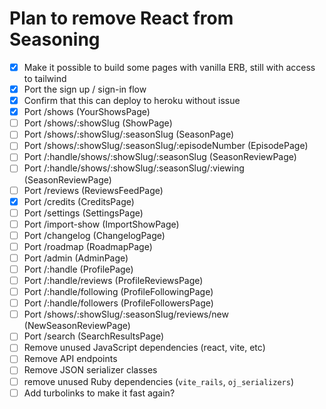 # Plan to remove React from Seasoning

- [x] Make it possible to build some pages with vanilla ERB, still with access to tailwind
- [x] Port the sign up / sign-in flow
- [x] Confirm that this can deploy to heroku without issue
- [x] Port /shows (YourShowsPage)
- [ ] Port /shows/:showSlug (ShowPage)
- [ ] Port /shows/:showSlug/:seasonSlug (SeasonPage)
- [ ] Port /shows/:showSlug/:seasonSlug/:episodeNumber (EpisodePage)
- [ ] Port /:handle/shows/:showSlug/:seasonSlug (SeasonReviewPage)
- [ ] Port /:handle/shows/:showSlug/:seasonSlug/:viewing (SeasonReviewPage)
- [ ] Port /reviews (ReviewsFeedPage)
- [x] Port /credits (CreditsPage)
- [ ] Port /settings (SettingsPage)
- [ ] Port /import-show (ImportShowPage)
- [ ] Port /changelog (ChangelogPage)
- [ ] Port /roadmap (RoadmapPage)
- [ ] Port /admin (AdminPage)
- [ ] Port /:handle (ProfilePage)
- [ ] Port /:handle/reviews (ProfileReviewsPage)
- [ ] Port /:handle/following (ProfileFollowingPage)
- [ ] Port /:handle/followers (ProfileFollowersPage)
- [ ] Port /shows/:showSlug/:seasonSlug/reviews/new (NewSeasonReviewPage)
- [ ] Port /search (SearchResultsPage)
- [ ] Remove unused JavaScript dependencies (react, vite, etc)
- [ ] Remove API endpoints
- [ ] Remove JSON serializer classes
- [ ] remove unused Ruby dependencies (`vite_rails`, `oj_serializers`)
- [ ] Add turbolinks to make it fast again?
